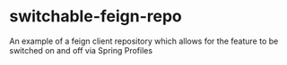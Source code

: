 # switchable-feign-repo
An example of a feign client repository which allows for the feature to be switched on and off via Spring Profiles
